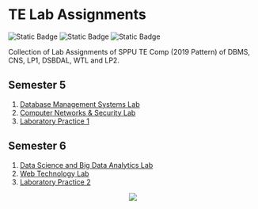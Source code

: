# TE Lab Assignments

![Static Badge](https://img.shields.io/badge/Database%20Management%20Systems-green)
![Static Badge](https://img.shields.io/badge/Computer%20Networks-blue)
![Static Badge](https://img.shields.io/badge/Laboratory%20Practice%201-yellow)

Collection of Lab Assignments of SPPU TE Comp (2019 Pattern) of DBMS, CNS, LP1, DSBDAL, WTL and LP2.


## Semester 5
1. [Database Management Systems Lab](https://github.com/shxntanu/TE-Lab-Assignments/tree/DBMSL)
2. [Computer Networks & Security Lab](https://github.com/shxntanu/TE-Lab-Assignments/tree/CNSL)
3. [Laboratory Practice 1](https://github.com/shxntanu/TE-Lab-Assignments/tree/LP1)

## Semester 6
1. [Data Science and Big Data Analytics Lab](https://github.com/shxntanu/TE-Lab-Assignments/tree/DSBDAL)
2. [Web Technology Lab](https://github.com/shxntanu/TE-Lab-Assignments/tree/WTL)
3. [Laboratory Practice 2](https://github.com/shxntanu/TE-Lab-Assignments/tree/LP2)

<div align="center">
  <img src="https://profile-counter.glitch.me/shxntanu/count.svg?"  />
</div>
